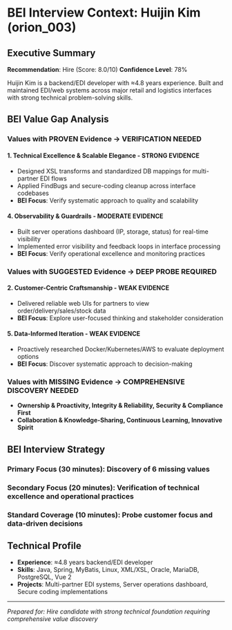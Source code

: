 # BEI Interview Context: Huijin Kim (orion_003)

## Executive Summary
**Recommendation**: Hire (Score: 8.0/10)
**Confidence Level**: 78%

Huijin Kim is a backend/EDI developer with ≈4.8 years experience. Built and maintained EDI/web systems across major retail and logistics interfaces with strong technical problem-solving skills.

## BEI Value Gap Analysis

### Values with PROVEN Evidence → **VERIFICATION NEEDED**
#### 1. Technical Excellence & Scalable Elegance - **STRONG EVIDENCE**
- Designed XSL transforms and standardized DB mappings for multi-partner EDI flows
- Applied FindBugs and secure-coding cleanup across interface codebases
- **BEI Focus**: Verify systematic approach to quality and scalability

#### 4. Observability & Guardrails - **MODERATE EVIDENCE**
- Built server operations dashboard (IP, storage, status) for real-time visibility
- Implemented error visibility and feedback loops in interface processing
- **BEI Focus**: Verify operational excellence and monitoring practices

### Values with SUGGESTED Evidence → **DEEP PROBE REQUIRED**
#### 2. Customer-Centric Craftsmanship - **WEAK EVIDENCE**
- Delivered reliable web UIs for partners to view order/delivery/sales/stock data
- **BEI Focus**: Explore user-focused thinking and stakeholder consideration

#### 5. Data-Informed Iteration - **WEAK EVIDENCE**
- Proactively researched Docker/Kubernetes/AWS to evaluate deployment options
- **BEI Focus**: Discover systematic approach to decision-making

### Values with MISSING Evidence → **COMPREHENSIVE DISCOVERY NEEDED**
- **Ownership & Proactivity, Integrity & Reliability, Security & Compliance First**
- **Collaboration & Knowledge-Sharing, Continuous Learning, Innovative Spirit**

## BEI Interview Strategy

### Primary Focus (30 minutes): Discovery of 6 missing values
### Secondary Focus (20 minutes): Verification of technical excellence and operational practices
### Standard Coverage (10 minutes): Probe customer focus and data-driven decisions

## Technical Profile
- **Experience**: ≈4.8 years backend/EDI developer
- **Skills**: Java, Spring, MyBatis, Linux, XML/XSL, Oracle, MariaDB, PostgreSQL, Vue 2
- **Projects**: Multi-partner EDI systems, Server operations dashboard, Secure coding implementations

---
*Prepared for: Hire candidate with strong technical foundation requiring comprehensive value discovery*